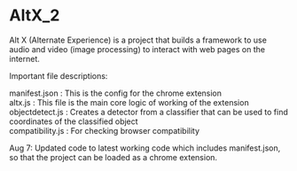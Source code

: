 # AltX_2

Alt X (Alternate Experience) is a project that builds a framework to use audio and video (image processing) to interact with web pages on the internet.

Important file descriptions:

manifest.json : This is the config for the chrome extension<br>
altx.js : This file is the main core logic of working of the extension<br>
objectdetect.js : Creates a detector from a classifier that can be used to find coordinates of the classified object<Br>
compatibility.js : For checking browser compatibility<br>

Aug 7: Updated code to latest working code which includes manifest.json, so that the project can be loaded as a chrome extension.
